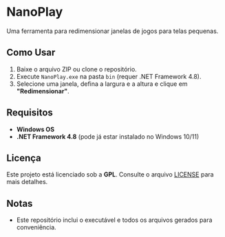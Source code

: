 # NanoPlay  

Uma ferramenta para redimensionar janelas de jogos para telas pequenas.  

## Como Usar  
1. Baixe o arquivo ZIP ou clone o repositório.  
2. Execute `NanoPlay.exe` na pasta `bin` (requer .NET Framework 4.8).  
3. Selecione uma janela, defina a largura e a altura e clique em **"Redimensionar"**.  

## Requisitos  
- **Windows OS**  
- **.NET Framework 4.8** (pode já estar instalado no Windows 10/11)  

## Licença  
Este projeto está licenciado sob a **GPL**. Consulte o arquivo [LICENSE](LICENSE) para mais detalhes.  

## Notas  
- Este repositório inclui o executável e todos os arquivos gerados para conveniência.  
